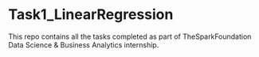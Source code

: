 # Task1_LinearRegression
This repo contains all the tasks completed as part of TheSparkFoundation Data Science &amp; Business Analytics internship. 
